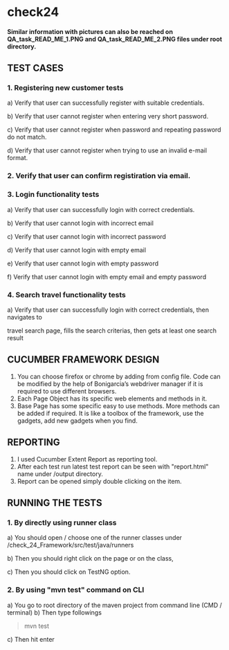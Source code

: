 # check24 

#### Similar information with pictures can also be reached on QA_task_READ_ME_1.PNG and QA_task_READ_ME_2.PNG files under root directory.

## TEST CASES  


### 1. Registering new customer tests

a) Verify that user can successfully register with suitable credentials.

b) Verify that user cannot register when entering very short password.

c) Verify that user cannot register when password and repeating password do not match.

d) Verify that user cannot register when trying to use an invalid e-mail format.


### 2.  Verify that user can confirm registiration via email.


### 3. Login functionality tests

a) Verify that user can successfully login with correct credentials.

b) Verify that user cannot login with incorrect email

c) Verify that user cannot login with incorrect password

d) Verify that user cannot login with empty email

e) Verify that user cannot login with empty password

f) Verify that user cannot login with empty email and empty password


### 4. Search travel functionality tests

a) Verify that user can successfully login with correct credentials, then navigates to

   travel search page, fills the search criterias, then gets at least one search result
   
   
## CUCUMBER FRAMEWORK DESIGN
   
   
1. You can choose firefox or chrome by adding from config file. Code can be modified by the help of Bonigarcia’s webdriver manager if it is required to use different browsers.  
2. Each Page Object has its specific web elements and methods in it.
3. Base Page has some specific easy to use methods. More methods can be added if required. It is like a toolbox of the framework, use the gadgets, add new gadgets when you find.
   
## REPORTING
   
 1. I used Cucumber Extent Report as reporting tool.  
 2. After each test run latest test report can be seen with "report.html" name under /output directory. 
 3. Report can be opened simply double clicking on the  item.
 
## RUNNING THE TESTS
 
 ### 1. By directly using runner class

a) You should open / choose one of the runner classes under 
   /check_24_Framework/src/test/java/runners

b) Then you should right click on the page or on the class,

c) Then you should click on TestNG option.

### 2. By using "mvn test" command on CLI

a) You go to root directory of the maven project from command line (CMD / terminal)
b) Then type followings

> mvn test

c) Then hit enter
